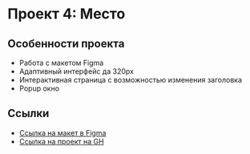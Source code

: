 # Проект 4: Место
## Особенности проекта 

* Работа с макетом Figma
* Адаптивный интерфейс да 320px
* Интерактивная страница с возможностью изменения заголовка
* Popup окно

## Ссылки
* [Ссылка на макет в Figma](https://www.figma.com/file/StZjf8HnoeLdiXS7dYrLAh/JavaScript.-Sprint-4)
* [Ссылка на проект на GH](https://pavpar.github.io/mesto/index.html)
